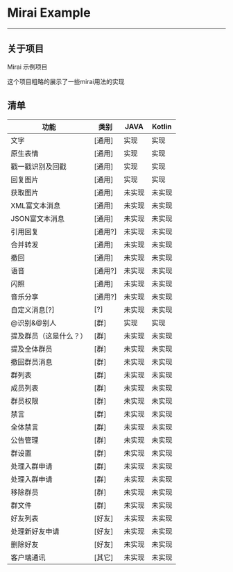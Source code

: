 # Mirai Example

-----

## 关于项目

Mirai 示例项目

这个项目粗略的展示了一些mirai用法的实现

## 清单

| 功能 | 类别|JAVA | Kotlin|
|------|----|---|----|
|文字|[通用]| 实现 |实现|
|原生表情| [通用]|实现 |实现|
|戳一戳识别及回戳|[通用]| 实现 |实现|
|回复图片|[通用]| 实现 |实现|
|获取图片| [通用]|未实现 |未实现|
|XML富文本消息| [通用]|未实现 |未实现|
|JSON富文本消息| [通用]|未实现 |未实现|
|引用回复| [通用?]|未实现 |未实现|
|合并转发| [通用]|未实现 |未实现|
|撤回| [通用]|未实现 |未实现|
|语音| [通用?]|未实现 |未实现|
|闪照| [通用]|未实现 |未实现|
|音乐分享| [通用?]|未实现 |未实现|
|自定义消息[?]| [?]|未实现 |未实现|
|@识别&@别人|[群]| 实现 |实现|
|提及群员（这是什么？）| [群]|未实现 |未实现|
|提及全体群员| [群]|未实现 |未实现|
|撤回群员消息| [群]|未实现 |未实现|
|群列表| [群]|未实现 |未实现|
|成员列表| [群]|未实现 |未实现|
|群员权限| [群]|未实现 |未实现|
|禁言| [群]|未实现 |未实现|
|全体禁言| [群]|未实现 |未实现|
|公告管理| [群]|未实现 |未实现|
|群设置| [群]|未实现 |未实现|
|处理入群申请| [群]|未实现 |未实现|
|处理入群申请| [群]|未实现 |未实现|
|移除群员| [群]|未实现 |未实现|
|群文件| [群]|未实现 |未实现|
|好友列表| [好友]|未实现 |未实现|
|处理新好友申请| [好友]|未实现 |未实现|
|删除好友| [好友]|未实现 |未实现|
|客户端通讯| [其它]|未实现 |未实现|



